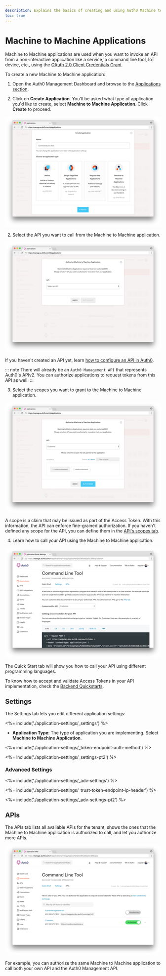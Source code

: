 ```yaml
---
description: Explains the basics of creating and using Auth0 Machine to Machine applications.
toc: true
---
```

# Machine to Machine Applications

Machine to Machine applications are used when you want to invoke an API from a non-interactive application like a service, a command line tool, IoT device, etc., using the [OAuth 2.0 Client Credentials Grant](/api-auth/grant/client-credentials).

To create a new Machine to Machine application:

1. Open the Auth0 Management Dashboard and browse to the [Applications section](${manage_url}/#/applications).

2. Click on **Create Application**. You'll be asked what type of application you'd like to create, select **Machine to Machine Application**. Click **Create** to proceed.

![Create an Application](/media/articles/applications/m2m-create.png)

2. Select the API you want to call from the Machine to Machine application. 

![Select an API](/media/articles/applications/m2m-select-api.png)

If you haven't created an API yet, learn [how to configure an API in Auth0](/apis#how-to-configure-an-api-in-auth0).

::: note
There will already be an `Auth0 Management API` that represents Auth0's APIv2. You can authorize applications to request tokens from this API as well.
:::

3. Select the scopes you want to grant to the Machine to Machine application. 

![Select Scopes](/media/articles/applications/m2m-select-scopes.png)

A scope is a claim that may be issued as part of the Access Token. With this information, the API can enforce fine-grained authorization. If you haven't defined any scope for the API, you can define them in the [API's scopes tab](/scopes/current#define-scopes-using-the-dashboard).

4. Learn how to call your API using the Machine to Machine application.

![Select Scopes](/media/articles/applications/m2m-quickstart.png)

The Quick Start tab will show you how to call your API using different programming languages. 

To know how to accept and validate Access Tokens in your API implementation, check the [Backend Quickstarts](/quickstart/backend).

## Settings

The Settings tab lets you edit different application settings:

<%= include('./application-settings/_settings') %>

- **Application Type**: The type of application you are implementing. Select **Machine to Machine Application**.

<%= include('./application-settings/_token-endpoint-auth-method') %>

<%= include('./application-settings/_settings-pt2') %>

### Advanced Settings

<%= include('./application-settings/_adv-settings') %>

<%= include('./application-settings/_trust-token-endpoint-ip-header') %>

<%= include('./application-settings/_adv-settings-pt2') %>

## APIs

The APIs tab lists all available APIs for the tenant, shows the ones that the Machine to Machine application is authorized to call, and let you authorize more APIs.

![Select Scopes](/media/articles/applications/m2m-apis.png)

For example, you can authorize the same Machine to Machine application to call both your own API and the Auth0 Management API.
